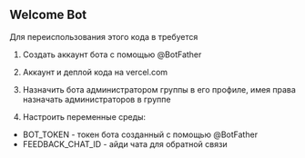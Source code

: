 ## Welcome Bot

Для переиспользования этого кода в требуется

1. Cоздать аккаунт бота с помощью @BotFather

2. Аккаунт и деплой кода на vercel.com

3. Назначить бота администратором группы в его профиле, имея права назначать администраторов в группе

4. Настроить переменные среды:

 - BOT_TOKEN - токен бота созданный с помощью @BotFather
 - FEEDBACK_CHAT_ID - айди чата для обратной связи

